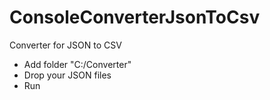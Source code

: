 # ConsoleConverterJsonToCsv
Converter for JSON to CSV

* Add folder "C:/Converter"
* Drop your JSON files 
* Run
